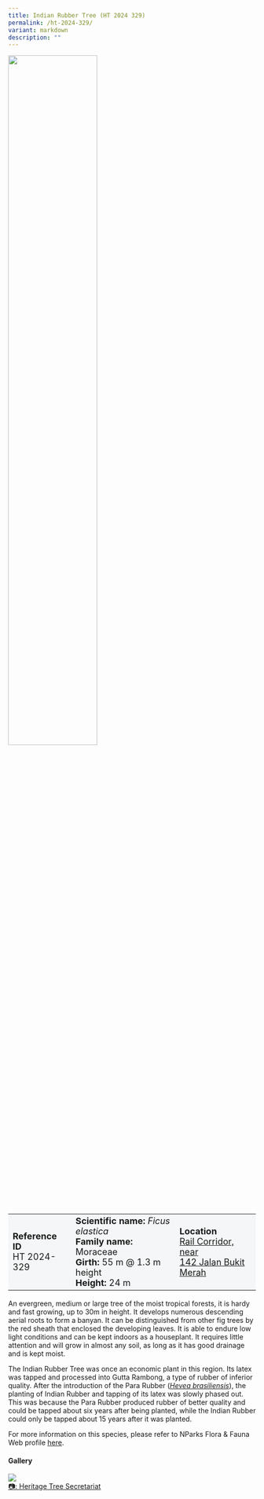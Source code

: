 ```yaml
---
title: Indian Rubber Tree (HT 2024 329)
permalink: /ht-2024-329/
variant: markdown
description: ""
---
```

<div class="isomer-image-wrapper">
<img style="width: 60%" src="/images/Heritage_trees_photos/ficela_ht2024-329_habit.jpg">
</div><table style="minWidth: 100px; font-size: 18px; background: #F4F6F7">
<tbody><tr>
<td rowspan="1" colspan="1">
<strong>Reference ID</strong>
<br>HT 2024-329
</td>
<td rowspan="1" colspan="1">
	<strong>Scientific name:</strong> <em>Ficus elastica</em>
<br><strong>Family name: </strong>Moraceae
<br><strong>Girth: </strong>55 m @ 1.3 m height
<br><strong>Height: </strong>24 m
</td>
<td rowspan="1" colspan="1">
<strong>Location</strong><a href="https://www.onemap.gov.sg/?lat=1.2772500000001614&amp;lng=103.84212000000359">
 <br>Rail Corridor, near<br>142 Jalan Bukit Merah</a>
</td>
</tr>
</tbody>
</table>
<p>An evergreen, medium or large tree of the moist tropical forests, it is hardy and fast growing, up to 30m in height. It develops numerous descending aerial roots to form a banyan. It can be distinguished from other fig trees by the red sheath that enclosed the developing leaves. It is able to endure low light conditions and can be kept indoors as a houseplant. It requires little attention and will grow in almost any soil, as long as it has good drainage and is kept moist.</p>
  
<p>The Indian Rubber Tree was once an economic plant in this region. Its latex was tapped and processed into Gutta Rambong, a type of rubber of inferior quality. After the introduction of the Para Rubber (<a href="https://www.nparks.gov.sg/florafaunaweb/flora/2/9/2953"><em>Hevea brasiliensis</em></a>), the planting of Indian Rubber and tapping of its latex was slowly phased out. This was because the Para Rubber produced rubber of better quality and could be tapped about six years after being planted, while the Indian Rubber could only be tapped about 15 years after it was planted.</p>

<p>For more information on this species, please refer to NParks Flora &amp; Fauna Web profile <a href="https://www.nparks.gov.sg/florafaunaweb/flora/2/9/2906">here</a>.</p>

<h4><b>Gallery</b></h4>
<div class="isomer-card-grid">
<a href="/images/Heritage_trees_photos/ficela_ht2024-329_habit.jpg" class="isomer-card">
<div class="isomer-card-image">
<div class="isomer-image-wrapper"><img src="/images/Heritage_trees_photos/ficela_ht2024-329_habit.jpg"></div></div>
<div class="isomer-card-body"><div class="isomer-card-description">📷: Heritage Tree Secretariat</div></div></a><br></div>